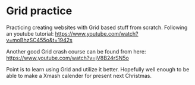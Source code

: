 # Grid practice
 
Practicing creating websites with Grid based stuff from scratch. Following an youtube tutorial: https://www.youtube.com/watch?v=moBhzSC455o&t=1942s

Another good Grid crash course can be found from here: https://www.youtube.com/watch?v=jV8B24rSN5o

Point is to learn using Grid and utilize it better. Hopefully well enough to be able to make a Xmash calender for present next Christmas. 
